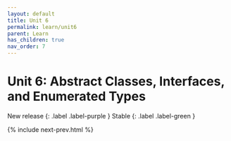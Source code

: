 ```yaml
---
layout: default
title: Unit 6
permalink: learn/unit6
parent: Learn
has_children: true
nav_order: 7
---
```


# Unit 6: Abstract Classes, Interfaces, and Enumerated Types

<!-- prettier-ignore-start -->

New release
{: .label .label-purple }
Stable
{: .label .label-green }

<!-- prettier-ignore-end -->

{% include next-prev.html %}
